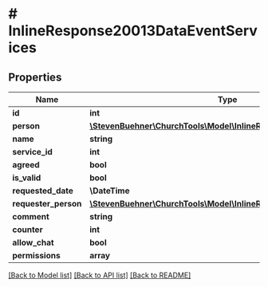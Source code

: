 # # InlineResponse20013DataEventServices

## Properties

Name | Type | Description | Notes
------------ | ------------- | ------------- | -------------
**id** | **int** |  | [optional]
**person** | [**\StevenBuehner\ChurchTools\Model\InlineResponse20013DataPerson**](InlineResponse20013DataPerson.md) |  | [optional]
**name** | **string** |  | [optional]
**service_id** | **int** |  | [optional]
**agreed** | **bool** |  | [optional]
**is_valid** | **bool** |  | [optional]
**requested_date** | **\DateTime** |  | [optional]
**requester_person** | [**\StevenBuehner\ChurchTools\Model\InlineResponse20013DataPerson**](InlineResponse20013DataPerson.md) |  | [optional]
**comment** | **string** |  | [optional]
**counter** | **int** |  | [optional]
**allow_chat** | **bool** |  | [optional]
**permissions** | **array** |  | [optional]

[[Back to Model list]](../../README.md#models) [[Back to API list]](../../README.md#endpoints) [[Back to README]](../../README.md)
